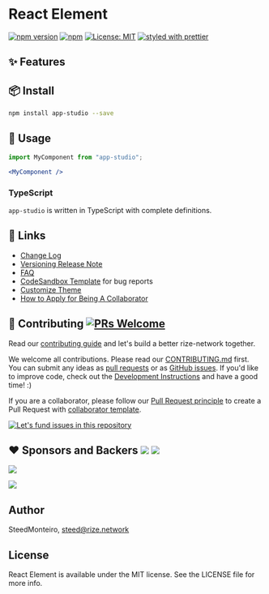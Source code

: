 
# React Element

[![npm version](https://img.shields.io/npm/v/app-studio.svg?style=for-the-badge)](https://www.npmjs.com/package/app-studio)
[![npm](https://img.shields.io/npm/dt/app-studio.svg?style=for-the-badge)](https://www.npmjs.com/package/app-studio)
[![License: MIT](https://img.shields.io/badge/License-MIT-green.svg?style=for-the-badge)](https://opensource.org/licenses/MIT)
[![styled with prettier](https://img.shields.io/badge/styled_with-prettier-ff69b4.svg?style=for-the-badge)](https://github.com/prettier/prettier)


[npm-image]: http://img.shields.io/npm/v/app-studio/app-studio.svg?style=flat-square
[npm-url]: http://npmjs.org/package/app-studio/app-studio
[github-action-image]: https://github.com/rize-network/app-studio/workflows/%E2%9C%85%20test/badge.svg
[github-action-url]: https://github.com/rize-network/app-studio/actions?query=workflow%3A%22%E2%9C%85+test%22

[download-image]: https://img.shields.io/npm/dm/app-studio/app-studio.svg?style=flat-square
[download-url]: https://npmjs.org/package/app-studio/app-studio

[help-wanted-image]: https://flat.badgen.net/github/label-issues/rize-network/app-studio/help%20wanted/open
[help-wanted-url]: https://github.com/rize-network/app-studio/issues?q=is%3Aopen+is%3Aissue+label%3A%22help+wanted%22

[discussions-image]: https://img.shields.io/badge/discussions-on%20github-blue?style=flat-square
[discussions-url]: https://github.com/rize-network/app-studio/discussions

[issues-helper-image]: https://img.shields.io/badge/using-issues--helper-orange?style=flat-square
[issues-helper-url]: https://github.com/actions-cool/issues-helper




## ✨ Features

<!-- - 🌈 Enterprise-class UI designed for web applications.
- 📦 A set of high-quality React components out of the box.
- 🛡 Written in TypeScript with predictable static types.
- ⚙️ Whole package of design resources and development tools.
- 🌍 Internationalization support for dozens of languages.
- 🎨 Powerful theme customization in every detail. -->



## 📦 Install

```bash
npm install app-studio --save
```

## 🔨 Usage

```jsx
import MyComponent from "app-studio";

<MyComponent />
```

### TypeScript

`app-studio` is written in TypeScript with complete definitions.


## 🔗 Links
- [Change Log](CHANGELOG.md)
- [Versioning Release Note](https://github.com/rize-network/app-studio/wiki/)
- [FAQ](https://ant.design/docs/react/faq)
- [CodeSandbox Template](https://u.ant.design/codesandbox-repro) for bug reports
- [Customize Theme](https://ant.design/docs/react/customize-theme)
- [How to Apply for Being A Collaborator](https://github.com/rize-network/app-studio/wiki/Collaborators#how-to-apply-for-being-a-collaborator)



## 🤝 Contributing [![PRs Welcome](https://img.shields.io/badge/PRs-welcome-brightgreen.svg?style=flat-square)](http://makeapullrequest.com)

Read our [contributing guide](https://ant.design/docs/react/contributing) and let's build a better rize-network together.

We welcome all contributions. Please read our [CONTRIBUTING.md](https://github.com/rize-network/app-studio/blob/master/.github/CONTRIBUTING.md) first. You can submit any ideas as [pull requests](https://github.com/rize-network/app-studio/pulls) or as [GitHub issues](https://github.com/rize-network/app-studio/issues). If you'd like to improve code, check out the [Development Instructions](https://github.com/rize-network/app-studio/wiki/Development) and have a good time! :)

If you are a collaborator, please follow our [Pull Request principle](https://github.com/rize-network/app-studio/wiki/PR-principle) to create a Pull Request with [collaborator template](https://github.com/rize-network/app-studio/compare?expand=1&template=collaborator.md).

[![Let's fund issues in this repository](https://issuehunt.io/static/embed/issuehunt-button-v1.svg)](https://issuehunt.io/o/rize-network)



## ❤️ Sponsors and Backers [![](https://opencollective.com/rize/tiers/sponsors/badge.svg?label=Sponsors&color=brightgreen)](https://opencollective.com/rize#support) [![](https://opencollective.com/rize/tiers/backers/badge.svg?label=Backers&color=brightgreen)](https://opencollective.com/rize#support)

[![](https://opencollective.com/rize/tiers/sponsors.svg?avatarHeight=36)](https://opencollective.com/rize#support)

[![](https://opencollective.com/rize/tiers/backers.svg?avatarHeight=36)](https://opencollective.com/rize#support)


<!-- 
## Fundamentals

| Property    |  Type  |  Default  | Description           |
| ----------- | :----: | :-------: | --------------------- |
| title       | string | undefined | change the title      |
| description | string | undefined | change the descrition | -->




## Author

SteedMonteiro, steed@rize.network

## License

React Element is available under the MIT license. See the LICENSE file for more info.
